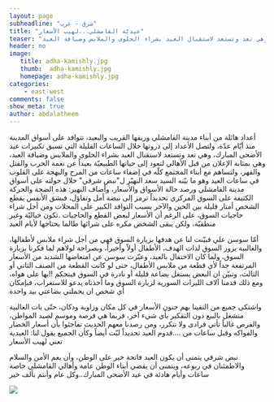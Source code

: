 ```yaml
---
layout: page
subheadline: "شرق - غرب"
title: "عيديّة القامشلي...لهيب الأسعار"
teaser: "أعداد هائلة من أبناء مدينة القامشلي وريفها القريب والبعيد، تتوافد على أسواق المدينة منذ أيّام عدّة، ولتصل الأعداد إلى ذروتها خلال الساعات القليلة التي تسبق تكبيرات عيد الأضحى المبارك، وهي تعد وتستعد لاستقبال العيد بشراء الحلوى والملابس وضيافة العيد"
header: no
image:
   title: adha-kamishly.jpg
   thumb:  adha-kamishly.jpg
   homepage: adha-kamishly.jpg
categories:
    - east-west
comments: false
show_meta: true
author: abdalatheem
---
```



أعداد هائلة من أبناء مدينة القامشلي وريفها القريب والبعيد، تتوافد على أسواق المدينة منذ أيّام عدّة، ولتصل الأعداد إلى ذروتها خلال الساعات القليلة التي تسبق تكبيرات عيد الأضحى المبارك، وهي تعد وتستعد لاستقبال العيد بشراء الحلوى والملابس وضيافة العيد، وهي بمثابة الإعلان من قبل الأهالي لتعود إلى حياتها الطبيعيّة بعيداً عن نغمة الحرب والقتل والقهر، ولتساهم مع أبناء المجتمع كلّه في إضفاء ساعات من المرح والبهجة على القلوب في ساعات العيد وهو ما بيّنه السيد سعد النهيّر ل"نبض شرقي" خلال جولته على أسواق مدينة القامشلي ورصد حالة الأسواق والأسعار، وأضاف النهير: هذه الضجة والحركة الكثيفة على السوق المركزي تحديداً ترمز إلى نبضة أمل وتفاؤل، فبشق الأنفس يقطع الشخص أمتار قليلة بين الحين والآخر بسبب التوافد الكبير على المحلات ومن أجل شراء حاجيات السوق، على الرغم أن الأسعار لبعض القطع والحاجيات .تكون خياليّة وغير منطقيّة، ولكن يبقى الشخص مكره على شرائها طالما يحتاجها لأيام العيد

أمّا سوسن علي فبيّنت لنا عن هدفها بزيارة السوق فهي من أجل شراء ملابس لأطفالها، والغالبية يزور السوق لذات الهدف، الأطفال أولاً وأخيراً، وبصراحة لولاهم لما فكرنا بزيارة السوق، ولما كان الاحتفال بالعيد، وعبّرت سوسن عن امتعاضها الشديد من الأسعار المرتفعة جداً لأي قطعة من ملابس الأطفال، حتى لو كانت القطعة من الصنف الثاني أو الثالث، وتبيّن ان البعض يستغل بضاعة قليلة أو نادرة في السوق فيتحكم !!بها على هواه، ومع ذلك قدمنا آلاف الليرات السورية لزيارة السوق وما أخذناه يدعو للاستغراب، فبإمكان أي شخص ان يحملني بضاعتي بيد واحدة

واشتكى جميع من التقينا بهم جنون الأسعار في كل مكان وزاوية ودكان، حتّى بات الغالبية منشغل بالبيع دون التفكير بأي شيء آخر، فربما هي فرصة وموسم لصيد المواطن، والفرص غالباً تأتي فرادى ولا تتكرر، ومن رصدنا معهم الحديث تفاجئوا بأن أسعار الخضار والفواكه وقبل ساعات من ....قدوم العيد تحديداً  لبّت أيضاً وكأن الجميع يقول لنا: العيدية تعني لهيب الأسعار

نبض شرقي يتمنى أن يكون العيد فاتحة خير على الوطن، وأن يعم الأمن والسلام والاطمئنان في ربوعه، ويتمنى أن يقضي أبناء الوطن عامة وأهالي القامشلي خاصة ساعات وأيام هادئة في عيد الأضحى المبارك..وكل عام وأنتم بألف خير


<img src="{{ site.url }}/images/adha-kamishly-2.jpg"/>
